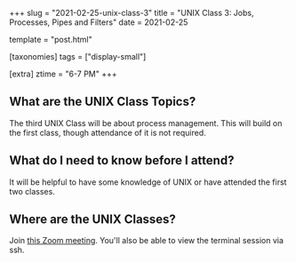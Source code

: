 +++
slug = "2021-02-25-unix-class-3"
title = "UNIX Class 3: Jobs, Processes, Pipes and Filters"
date = 2021-02-25

template = "post.html"

[taxonomies]
tags = ["display-small"]

[extra]
ztime = "6-7 PM"
+++

<!-- more -->

## What are the UNIX Class Topics?

The third UNIX Class will be about process management. This will build on the first class, though attendance of it is not required.

## What do I need to know before I attend?

It will be helpful to have some knowledge of UNIX or have attended the first two classes.

## Where are the UNIX Classes?
Join [this Zoom meeting](https://umn.zoom.us/j/94671188389). You'll also be able to view the terminal session via ssh.
